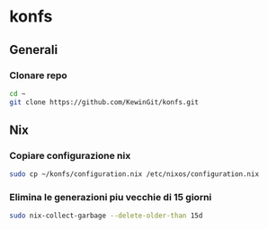 # konfs

## Generali

### Clonare repo
``` bash
cd ~
git clone https://github.com/KewinGit/konfs.git
```

## Nix

### Copiare configurazione nix
``` bash
sudo cp ~/konfs/configuration.nix /etc/nixos/configuration.nix
```

### Elimina le generazioni piu vecchie di 15 giorni
``` bash
sudo nix-collect-garbage --delete-older-than 15d
```